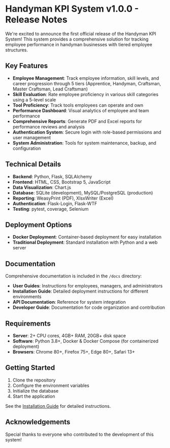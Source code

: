 # Handyman KPI System v1.0.0 - Release Notes

We're excited to announce the first official release of the Handyman KPI System! This system provides a comprehensive solution for tracking employee performance in handyman businesses with tiered employee structures.

## Key Features

- **Employee Management**: Track employee information, skill levels, and career progression through 5 tiers (Apprentice, Handyman, Craftsman, Master Craftsman, Lead Craftsman)
- **Skill Evaluation**: Rate employee proficiency in various skill categories using a 5-level scale
- **Tool Proficiency**: Track tools employees can operate and own
- **Performance Dashboard**: Visual analytics of employee and team performance
- **Comprehensive Reports**: Generate PDF and Excel reports for performance reviews and analysis
- **Authentication System**: Secure login with role-based permissions and user management
- **System Administration**: Tools for system maintenance, backup, and configuration

## Technical Details

- **Backend**: Python, Flask, SQLAlchemy
- **Frontend**: HTML, CSS, Bootstrap 5, JavaScript
- **Data Visualization**: Chart.js
- **Database**: SQLite (development), MySQL/PostgreSQL (production)
- **Reporting**: WeasyPrint (PDF), XlsxWriter (Excel)
- **Authentication**: Flask-Login, Flask-WTF
- **Testing**: pytest, coverage, Selenium

## Deployment Options

- **Docker Deployment**: Container-based deployment for easy installation
- **Traditional Deployment**: Standard installation with Python and a web server

## Documentation

Comprehensive documentation is included in the `/docs` directory:
- **User Guides**: Instructions for employees, managers, and administrators
- **Installation Guide**: Detailed deployment instructions for different environments
- **API Documentation**: Reference for system integration
- **Developer Guide**: Documentation for code organization and contribution

## Requirements

- **Server**: 2+ CPU cores, 4GB+ RAM, 20GB+ disk space
- **Software**: Python 3.8+, Docker & Docker Compose (for containerized deployment)
- **Browsers**: Chrome 80+, Firefox 75+, Edge 80+, Safari 13+

## Getting Started

1. Clone the repository
2. Configure the environment variables
3. Initialize the database
4. Start the application

See the [Installation Guide](docs/admin/installation/installation-guide.md) for detailed instructions.

## Acknowledgements

Special thanks to everyone who contributed to the development of this system!

